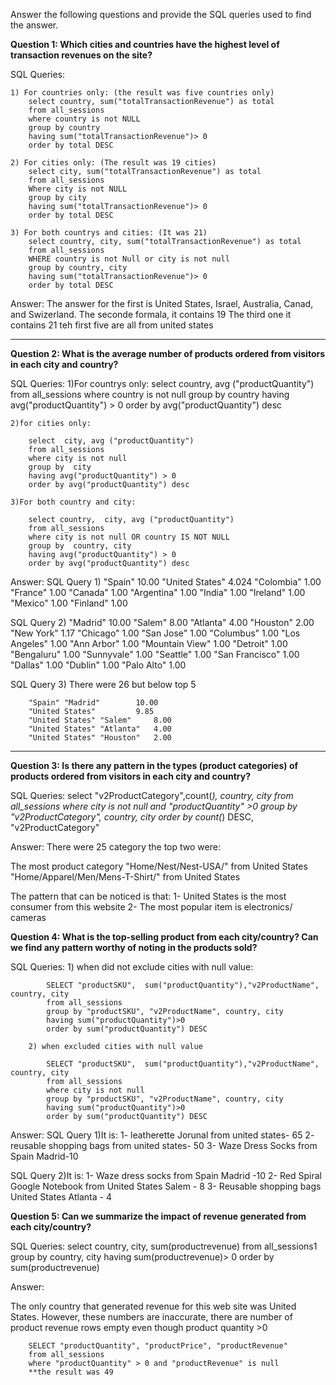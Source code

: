 Answer the following questions and provide the SQL queries used to find the answer.

    
**Question 1: Which cities and countries have the highest level of transaction revenues on the site?**


SQL Queries:
	
	1) For countries only: (the result was five countries only)
		select country, sum("totalTransactionRevenue") as total
		from all_sessions
		where country is not NULL
		group by country
		having sum("totalTransactionRevenue")> 0
		order by total DESC

	2) For cities only: (The result was 19 cities)
		select city, sum("totalTransactionRevenue") as total
		from all_sessions
		Where city is not NULL
		group by city
		having sum("totalTransactionRevenue")> 0
		order by total DESC

	3) For both countrys and cities: (It was 21)
		select country, city, sum("totalTransactionRevenue") as total
		from all_sessions
		WHERE country is not Null or city is not null
		group by country, city
		having sum("totalTransactionRevenue")> 0
		order by total DESC

Answer:
The answer for the first is United States, Israel, Australia, Canad, and Swizerland.
The seconde formala, it contains 19
The third one it contains 21 teh first five are all from united states

______________________________________________________________________________________________________
**Question 2: What is the average number of products ordered from visitors in each city and country?**


SQL Queries:
	1)For countrys only:
		select  country, avg ("productQuantity")
		from all_sessions
		where country is not null 
		group by  country
		having avg("productQuantity") > 0
		order by avg("productQuantity") desc

	2)for cities only:

		select  city, avg ("productQuantity")
		from all_sessions
		where city is not null 
		group by  city
		having avg("productQuantity") > 0
		order by avg("productQuantity") desc

	3)For both country and city:
	
		select country,  city, avg ("productQuantity")
		from all_sessions
		where city is not null OR country IS NOT NULL
		group by  country, city
		having avg("productQuantity") > 0
		order by avg("productQuantity") desc


Answer:
  SQL Query 1) "Spain"		10.00
		"United States"	4.024
		"Colombia"	1.00
		"France"	1.00
		"Canada"	1.00
		"Argentina"	1.00
		"India"		1.00
		"Ireland"	1.00
		"Mexico"	1.00
		"Finland"	1.00

  SQL Query 2) "Madrid"		10.00
		"Salem"		8.00
		"Atlanta"	4.00
		"Houston"	2.00
		"New York"	1.17
		"Chicago"	1.00
		"San Jose"	1.00
		"Columbus"	1.00
		"Los Angeles"	1.00
		"Ann Arbor"	1.00
		"Mountain View"	1.00
		"Detroit"	1.00
		"Bengaluru"	1.00
		"Sunnyvale"	1.00
		"Seattle"	1.00
		"San Francisco"	1.00
		"Dallas"	1.00
		"Dublin"	1.00
		"Palo Alto"	1.00

  SQL Query 3) There were 26 but below top 5

		"Spain"	"Madrid"		10.00
		"United States"			9.85
		"United States"	"Salem"		8.00
		"United States"	"Atlanta"	4.00
		"United States"	"Houston"	2.00

__________________________________________________________________________________________________________________________________
**Question 3: Is there any pattern in the types (product categories) of products ordered from visitors in each city and country?**


SQL Queries:
		select "v2ProductCategory",count(*), country, city
		from all_sessions
		where city is not null and "productQuantity" >0
		group by "v2ProductCategory", country, city
		order by count(*) DESC, "v2ProductCategory"
	

Answer:
There were 25 category the top two were:

The most product category 
	"Home/Nest/Nest-USA/" from United States
	"Home/Apparel/Men/Mens-T-Shirt/"  from United States

The pattern that can be noticed is that:
	1- United States is the most consumer from this website
	2- The most popular item is electronics/ cameras




**Question 4: What is the top-selling product from each city/country? Can we find any pattern worthy of noting in the products sold?**


SQL Queries:
		1) when did not exclude cities with null value:

			SELECT "productSKU",  sum("productQuantity"),"v2ProductName", country, city
			from all_sessions
			group by "productSKU", "v2ProductName", country, city
			having sum("productQuantity")>0
			order by sum("productQuantity") DESC

		2) when excluded cities with null value

			SELECT "productSKU",  sum("productQuantity"),"v2ProductName", country, city
			from all_sessions
			where city is not null 
			group by "productSKU", "v2ProductName", country, city
			having sum("productQuantity")>0
			order by sum("productQuantity") DESC



Answer:
 SQL Query 1)It is:
		1- leatherette Jorunal from united states- 65
 		2- reusable shopping bags from united states- 50 
		3- Waze Dress Socks from Spain Madrid-10

SQL Query 2)It is:
		1- Waze dress socks from Spain Madrid -10
		2- Red Spiral Google Notebook from United States Salem - 8
		3- Reusable shopping bags United States Atlanta - 4


**Question 5: Can we summarize the impact of revenue generated from each city/country?**

SQL Queries:
		select country, city, sum(productrevenue)
		from all_sessions1
		group by country, city
		having sum(productrevenue)> 0
		order by sum(productrevenue)



Answer:

The only country that generated revenue for this web site was United States. However, these numbers are inaccurate, there are
number of product revenue rows empty even though product quantity >0

		SELECT "productQuantity", "productPrice", "productRevenue"
		from all_sessions
		where "productQuantity" > 0 and "productRevenue" is null
		**the result was 49





